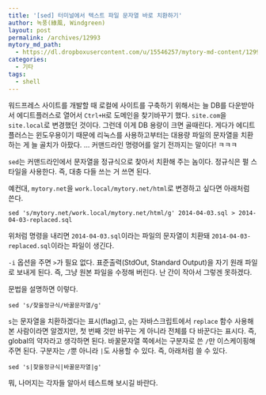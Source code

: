 ```yaml
---
title: '[sed] 터미널에서 텍스트 파일 문자열 바로 치환하기'
author: 녹풍(綠風, Windgreen)
layout: post
permalink: /archives/12993
mytory_md_path:
  - https://dl.dropboxusercontent.com/u/15546257/mytory-md-content/12993-sed.md
categories:
  - 기타
tags:
  - shell
---
```

워드프레스 사이트를 개발할 때 로컬에 사이트를 구축하기 위해서는 늘 DB를 다운받아서 에디트플러스로 열어서 `Ctrl+H`로 도메인을 찾기바꾸기 했다. `site.com`을 `site.local`로 변경했던 것이다. 그런데 이게 DB 용량이 크면 골때린다. 게다가 에디트플러스는 윈도우용이기 때문에 리눅스를 사용하고부터는 대용량 파일의 문자열을 치환하는 게 늘 골치가 아팠다. &#8230; 커맨드라인 명령어를 알기 전까지는 말이다! ㅋㅋㅋ

`sed`는 커맨드라인에서 문자열을 정규식으로 찾아서 치환해 주는 놈이다. 정규식은 펄 스타일을 사용한다. 즉, 대충 다들 쓰는 거 쓰면 된다.

예컨대, `mytory.net`을 `work.local/mytory.net/html`로 변경하고 싶다면 아래처럼 쓴다.

    sed 's/mytory.net/work.local/mytory.net/html/g' 2014-04-03.sql > 2014-04-03-replaced.sql
    

위처럼 명령을 내리면 `2014-04-03.sql`이라는 파일의 문자열이 치환돼 `2014-04-03-replaced.sql`이라는 파일이 생긴다.

`-i` 옵션을 주면 `>`가 필요 없다. 표준출력(StdOut, Standard Output)을 자기 원래 파일로 보내게 된다. 즉, 그냥 원본 파일을 수정해 버린다. 난 간이 작아서 그렇겐 못하겠다.

문법을 설명하면 이렇다.

    sed 's/찾을정규식/바꿀문자열/g'
    

`s`는 문자열을 치환하겠다는 표시(flag)고, `g`는 자바스크립트에서 `replace` 함수 사용해 본 사람이라면 알겠지만, 첫 번째 것만 바꾸는 게 아니라 전체를 다 바꾼다는 표시다. 즉, global의 약자라고 생각하면 된다. 바꿀문자열 쪽에서는 구분자로 쓴 `/`만 이스케이핑해 주면 된다. 구분자는 `/`뿐 아니라 `|`도 사용할 수 있다. 즉, 아래처럼 쓸 수 있다.

    sed 's|찾을정규식|바꿀문자열|g'
    

뭐, 나머지는 각자들 알아서 테스트해 보시길 바란다.